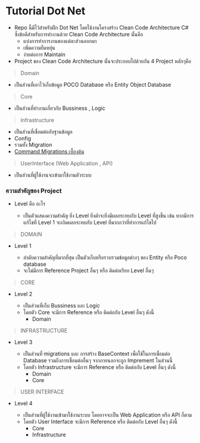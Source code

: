 # Tutorial Dot Net
  * Repo  นี้มีไว้สำหรับฝึก Dot  Net  โดยใช้งานโครงสร้าง Clean Code Architecture C# ซึ่งข้อดีสำหรับการทำงานด้วย  Clean Code  Architecture นั้นคือ
    * แบ่งการทำการงานของแต่ละส่วนออกมา
    * เพิ่มความยืดหยุ่น
    * ง่ายต่อการ  Maintain
  * Project ของ Clean Code Architecture นั้นจะประกอบไปด้วยกัน  4 Project หลักๆคือ
  
> Domain

  * เป็นส่วนที่เอาไว้เก็บข้อมูล POCO Database หรือ Entity Object Database

> Core

  * เป็นส่วนที่ทำงานเกี่ยวกับ  Bussiness  , Logic 

> Infrastructure

  *  เป็นส่วนที่เชื่อมต่อกับฐานข้อมูล
  * Config 
  * รวมทั้ง Migration
  * [Command Migrations เบื้องต้น](https://github.com/Suphanat-th/TutorialDotNet/blob/B/Migration.md "[Command Migrations เบื้องต้น]")

> UserInterface (Web  Application , API)

  * เป็นส่วนที่ผู้ใช้งานจะเข้ามาใช้งานตัวระบบ

### ความสำคัญของ Project
  * Level คือ อะไร

    * เป็นตัวแสดงความสำคัญ ยิ่ง  Level ยิ่งต่ำจะยิ่งมีผลกระทบกับ  Level ที่สูงขึ้น เช่น หากมีการแก้ไขที่ Level 1  จะเกิดผลกระทบกับ Level ที่มากกว่าที่ทำการแก้ไขไป

> DOMAIN

* Level 1

    * ลำดับความสำคัญที่มากที่สุด เป็นตัวเก็บหรือรวบรวมข้อมูลต่างๆ ของ Entity หรือ Poco database
    * จะไม่มีการ Reference Project อื่นๆ หรือ ติดต่อเรียก Level  อื่นๆ

> CORE

* Level 2

    * เป็นส่วนที่เก็บ Bussiness และ Logic
    * โดยตัว Core  จะมีการ Reference หรือ ติดต่อกับ  Level  อื่นๆ ดังนี้
      * Domain

> INFRASTRUCTURE

* Level 3

    * เป็นส่วนที่ migrations  และ  การสร้าง BaseContext เพื่อใช้ในการเชื่อมต่อ Database  รวมถึงการเชื่อมต่ออื่นๆ จากภายนอกจะถูก  Imprement ในส่วนนี้
    * โดยตัว Infrastructure  จะมีการ Reference หรือ ติดต่อกับ  Level  อื่นๆ ดังนี้
      * Domain
      * Core

> USER INTERFACE

* Level 4

    * เป็นส่วนที่ผู้ใช้งานเข้ามาใช้งานระบบ โดยอาจจะเป็น Web Application หรือ  API ก็ตาม
    * โดยตัว User Interface  จะมีการ Reference หรือ ติดต่อกับ  Level  อื่นๆ ดังนี้
      * Core
      * Infrastructure